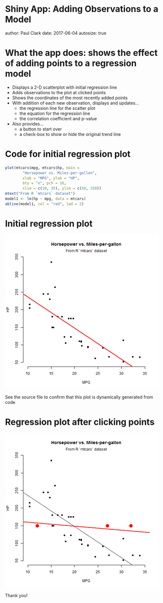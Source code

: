 Shiny App: Adding Observations to a Model
========================================================
author: Paul Clark
date: 2017-06-04
autosize: true


What the app does: shows the effect of adding points to a regression model
========================================================

- Displays a 2-D scatterplot with initial regression line
- Adds observations to the plot at clicked points
- Shows the coordinates of the most recently added points
- With addition of each new observation, displays and updates...
  * the regression line for the scatter plot
  * the equation for the regression line
  * the correlation coefficient and p-value
- Also provides...
  * a button to start over
  * a check-box to show or hide the original trend line

Code for initial regression plot
========================================================

```r
plot(mtcars$mpg, mtcars$hp, main =
        "Horsepower vs. Miles-per-gallon", 
        xlab = "MPG", ylab = "HP", 
        bty = "n", pch = 16,
        xlim = c(10, 35), ylim = c(50, 350))
mtext("From R `mtcars` dataset")
model1 <- lm(hp ~ mpg, data = mtcars)
abline(model1, col = "red", lwd = 2)
```

  
Initial regression plot
========================================================

![plot of chunk initialplot_revealed](ShinyProject-figure/initialplot_revealed-1.png)
  
See the source file to confirm that this plot is dynamically generated from code 

Regression plot after clicking points
========================================================

![plot of chunk initialplot_after_points](ShinyProject-figure/initialplot_after_points-1.png)
  
  
Thank you!
